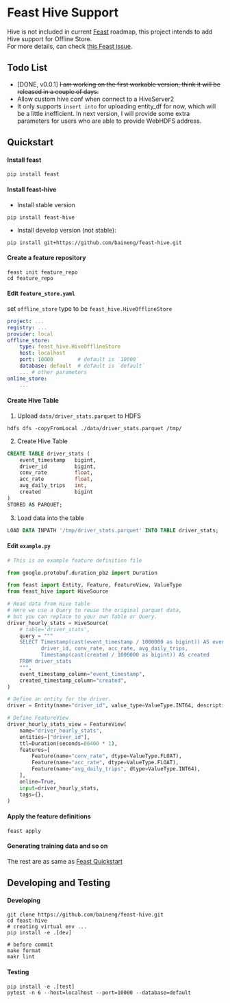 # Feast Hive Support

Hive is not included in current [Feast](https://github.com/feast-dev/feast) roadmap, this project intends to add Hive support for Offline Store.  
For more details, can check [this Feast issue](https://github.com/feast-dev/feast/issues/1686).

## Todo List
- [DONE, v0.0.1] ~~I am working on the first workable version, think it will be released in a couple of days.~~
- Allow custom hive conf when connect to a HiveServer2 
- It only supports `insert into` for uploading entity_df for now, which will be a little inefficient. In next version, I will provide some extra parameters for users who are able to provide WebHDFS address. 

## Quickstart

#### Install feast

```shell
pip install feast
```

#### Install feast-hive

- Install stable version

```shell
pip install feast-hive 
```

- Install develop version (not stable):

```shell
pip install git+https://github.com/baineng/feast-hive.git 
```

#### Create a feature repository

```shell
feast init feature_repo
cd feature_repo
```

#### Edit `feature_store.yaml`

set `offline_store` type to be `feast_hive.HiveOfflineStore`

```yaml
project: ...
registry: ...
provider: local
offline_store:
    type: feast_hive.HiveOfflineStore
    host: localhost
    port: 10000        # default is `10000`
    database: default  # default is `default`
    ... # other parameters
online_store:
    ...
```

#### Create Hive Table

1. Upload `data/driver_stats.parquet` to HDFS
```shell
hdfs dfs -copyFromLocal ./data/driver_stats.parquet /tmp/
```
2. Create Hive Table
```sql
CREATE TABLE driver_stats (
    event_timestamp   bigint,
    driver_id         bigint,
    conv_rate         float,
    acc_rate          float,
    avg_daily_trips   int,
    created           bigint
)
STORED AS PARQUET;
```
3. Load data into the table
```sql
LOAD DATA INPATH '/tmp/driver_stats.parquet' INTO TABLE driver_stats;
```

#### Edit `example.py`

```python
# This is an example feature definition file

from google.protobuf.duration_pb2 import Duration

from feast import Entity, Feature, FeatureView, ValueType
from feast_hive import HiveSource

# Read data from Hive table
# Here we use a Query to reuse the original parquet data, 
# but you can replace to your own Table or Query.
driver_hourly_stats = HiveSource(
    # table='driver_stats',
    query = """
    SELECT Timestamp(cast(event_timestamp / 1000000 as bigint)) AS event_timestamp, 
           driver_id, conv_rate, acc_rate, avg_daily_trips, 
           Timestamp(cast(created / 1000000 as bigint)) AS created 
    FROM driver_stats
    """,
    event_timestamp_column="event_timestamp",
    created_timestamp_column="created",
)

# Define an entity for the driver.
driver = Entity(name="driver_id", value_type=ValueType.INT64, description="driver id", )

# Define FeatureView
driver_hourly_stats_view = FeatureView(
    name="driver_hourly_stats",
    entities=["driver_id"],
    ttl=Duration(seconds=86400 * 1),
    features=[
        Feature(name="conv_rate", dtype=ValueType.FLOAT),
        Feature(name="acc_rate", dtype=ValueType.FLOAT),
        Feature(name="avg_daily_trips", dtype=ValueType.INT64),
    ],
    online=True,
    input=driver_hourly_stats,
    tags={},
)
```

#### Apply the feature definitions

```shell
feast apply
```

#### Generating training data and so on

The rest are as same as [Feast Quickstart](https://docs.feast.dev/quickstart#generating-training-data)


## Developing and Testing

#### Developing

```shell
git clone https://github.com/baineng/feast-hive.git
cd feast-hive
# creating virtual env ...
pip install -e .[dev]

# before commit
make format
makr lint
```

#### Testing

```shell
pip install -e .[test]
pytest -n 6 --host=localhost --port=10000 --database=default
```
